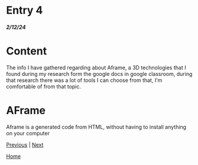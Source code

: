 # Entry 4
##### 2/12/24

# Content 
The info I have gathered regarding about Aframe, a 3D technologies that I found during my research form the google docs in google classroom, during that research there was a lot of tools I can choose from that, I'm comfortable of from that topic. 

# AFrame
Aframe is a generated code from HTML, without having to install anything on your computer

[Previous](entry03.md) | [Next](entry05.md)

[Home](../README.md)
